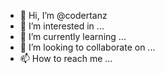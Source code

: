 - 👋 Hi, I’m @codertanz
- 👀 I’m interested in ...
- 🌱 I’m currently learning ...
- 💞️ I’m looking to collaborate on ...
- 📫 How to reach me ...

<!---
codertanz/codertanz is a ✨ special ✨ repository because its `README.md` (this file) appears on your GitHub profile.
You can click the Preview link to take a look at your changes.
--->
